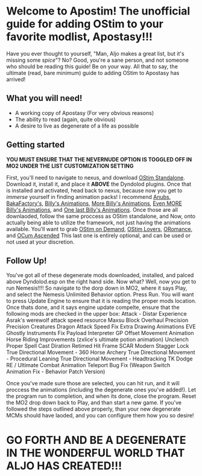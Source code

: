 # **Welcome to Apostim! The unofficial guide for adding OStim to your favorite modlist, Apostasy!!!**

Have you ever thought to yourself, "Man, Aljo makes a great list, but it's missing some *spice*"? No? Good, you're a sane person, and not someone who should be reading this guide! Be on your way.
All that to say, the ultimate (read, bare minimum) guide to adding OStim to Apostasy has arrived!

## What you will need!
- A working copy of Apostasy (For very obvious reasons)
- The ability to read (again, quite obvious)
- A desire to live as degenerate of a life as possible

## Getting started

**YOU MUST ENSURE THAT THE NEVERNUDE OPTION IS TOGGLED OFF IN MO2 UNDER THE LIST CUSTOMIZATION SETTING**

First, you'll need to navigate to nexus, and download [OStim Standalone](https://www.nexusmods.com/skyrimspecialedition/mods/98163). Download it, install it, and place it **ABOVE** the Dyndolod plugins.
Once that is installed and activated, head back to nexus, because now you get to *immerse* yourself in finding animation packs! I recommend [Anubs](https://www.nexusmods.com/skyrimspecialedition/mods/101918), [BakaFactory's](https://www.nexusmods.com/skyrimspecialedition/mods/106473), [Billy's Animations](https://www.nexusmods.com/skyrimspecialedition/mods/102778), [More Billy's Animations](https://www.nexusmods.com/skyrimspecialedition/mods/101838), [Even MORE Billy's Animations](https://www.nexusmods.com/skyrimspecialedition/mods/99907), and [One last Billy's Animations](https://www.nexusmods.com/skyrimspecialedition/mods/98803). Once those are all downlaoded, follow the same proccess as OStim standalone, and 
Now, onto actually being able to utilize the framework, not just having the animations available. You'll want to grab [OStim on Demand](https://www.nexusmods.com/skyrimspecialedition/mods/103685), [OStim Lovers](https://www.nexusmods.com/skyrimspecialedition/mods/90053), [ORomance](https://www.nexusmods.com/skyrimspecialedition/mods/81635), and [OCum Ascended](https://www.nexusmods.com/skyrimspecialedition/mods/77506) This last one is entirely optional, and can be used or not used at your discretion.

## Follow Up!

You've got all of these degenerate mods downloaded, installed, and palced above Dyndolod.esp on the right hand side. Now what? Well, now you get to run Nemesis!!!! So navigate to the dorp down in MO2, where it says Play, and select the Nemesis Unlimited Behavior option. Press Run. You will want to press Update Engine to ensure that it is reading the proper mods location. Once thats done, and it says engine update compelte, ensure that the following mods are checked in the upper box:
Attack - Distar Experience
Asrak's werewolf attack speed resource
Maxsu Block Overhaul
Precision
Precision Creatures
Dragon Attack Speed Fix
Extra Drawing Animations
EVE Ghostly Instruments Fix
Payload Interpreter
GP Offset Movement Animation
Horse Riding Improvements
(zxlice's ultimate potion animation)
Unclench
Proper Spell Cast Diration
Retimed Hit Frame
SCAR
Modern Stagger Lock
True Directional Movement - 360 Horse Archery
True Directional Movement - Procedural Leaning
True Directional Movement - Headtracking
TK Dodge RE / Ultimate Combat
Animation Teleport Bug Fix
(Weapon Switch Animation Fix - Behavior Patch Version)

Once you've made sure those are selected, you can hit run, and it will proccess the animations (including the degenerate ones you've added!). Let the program run to completion, and when its done, close the program. Reset the MO2 drop down back to Play, and than start a new game. If you've followed the steps outlined above properly, than your new degenerate MCMs should have laoded, and you can configure them how you so desire! 

# GO FORTH AND BE A DEGENERATE IN THE WONDERFUL WORLD THAT ALJO HAS CREATED!!!
